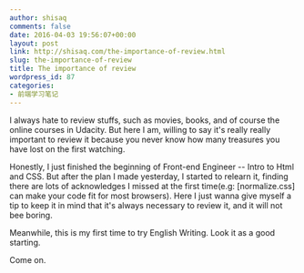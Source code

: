 ```yaml
---
author: shisaq
comments: false
date: 2016-04-03 19:56:07+00:00
layout: post
link: http://shisaq.com/the-importance-of-review.html
slug: the-importance-of-review
title: The importance of review
wordpress_id: 87
categories:
- 前端学习笔记
---
```


I always hate to review stuffs, such as movies, books, and of course the online courses in Udacity. But here I am, willing to say it's really really important to review it because you never know how many treasures you have lost on the first watching.




Honestly, I just finished the beginning of Front-end Engineer -- Intro to Html and CSS. But after the plan I made yesterday, I started to relearn it, finding there are lots of acknowledges I missed at the first time(e.g: [normalize.css] can make your code fit for most browsers). Here I just wanna give myself a tip to keep it in mind that it's always necessary to review it, and it will not bee boring.




Meanwhile, this is my first time to try English Writing. Look it as a good starting.




Come on.
